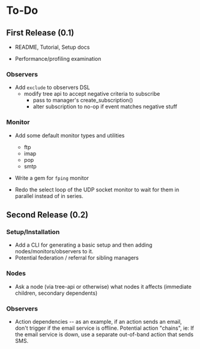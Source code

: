 # To-Do

## First Release (0.1)

* README, Tutorial, Setup docs

* Performance/profiling examination


### Observers

* Add `exclude` to observers DSL
  * modify tree api to accept negative criteria to subscribe
	* pass to manager's create_subscription()
	* alter subscription to no-op if event matches negative stuff


### Monitor

* Add some default monitor types and utilities
  - ftp
  - imap
  - pop
  - smtp

* Write a gem for `fping` monitor 

* Redo the select loop of the UDP socket monitor to wait for them in parallel instead of in series.


## Second Release (0.2)

### Setup/Installation

* Add a CLI for generating a basic setup and then adding nodes/monitors/observers to it.
* Potential federation / referral for sibling managers

### Nodes

* Ask a node (via tree-api or otherwise) what nodes it affects (immediate children, secondary dependents)

### Observers

 * Action dependencies -- as an example, if an action sends an email,
   don't trigger if the email service is offline.  Potential action
   "chains", ie:  If the email service is down, use a separate
   out-of-band action that sends SMS.
